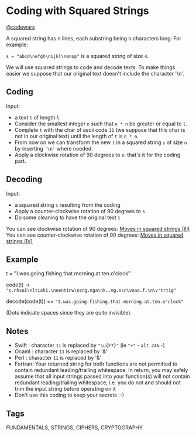 # Coding with Squared Strings

[@codewars](https://www.codewars.com/kata/56fcc393c5957c666900024d)

A squared string has n lines, each substring being n characters long: For example:

`s = "abcd\nefgh\nijkl\nmnop"` is a squared string of size `4`.

We will use squared strings to code and decode texts. To make things easier we suppose that our original text doesn't include the character '\n'.

## Coding

Input:

- a text `t` of length `l`.
- Consider the smallest integer `n` such that `n * n` be greater or equal to `l`.
- Complete `t` with the char of ascii code `11` (we suppose that this char is not in our original text) until the length of `t` is `n * n`.
- From now on we can transform the new `t` in a squared string `s` of size `n` by inserting `'\n'` where needed.
- Apply a clockwise rotation of 90 degrees to `s`: that's it for the coding part.

## Decoding

Input:

- a squared string `s` resulting from the coding
- Apply a counter-clockwise rotation of 90 degrees to `s`
- Do some cleaning to have the original text `t`

You can see clockwise rotation of 90 degrees: [Moves in squared strings (III)](https://www.codewars.com/kata/56dbeec613c2f63be4000be6) You can see counter-clockwise rotation of 90 degrees: [Moves in squared strings (IV)](https://www.codewars.com/kata/56dbf59b0a10feb08c000227)

## Example

t = "I.was.going.fishing.that.morning.at.ten.o'clock"

code(t) -> `"c.nhsoI\nltiahi.\noentinw\ncng.nga\nk..mg.s\n\voao.f.\n\v'trtig"`

decode(code(t)) == `"I.was.going.fishing.that.morning.at.ten.o'clock"`

(Dots indicate spaces since they are quite invisible).

## Notes

- Swift : character `11` is replaced by `"\u{F7}"` (ie `"÷"` - `alt 246` -)
- Ocaml : character `11` is replaced by '&'
- Perl : character `11` is replaced by '&'
- Fortran: Your returned string for both functions are not permitted to contain redundant leading/trailing whitespace. In return, you may safely assume that all input strings passed into your function(s) will not contain redundant leading/trailing whitespace, i.e. you do not and should not trim the input string before operating on it
- Don't use this coding to keep your secrets :-)

## Tags

FUNDAMENTALS, STRINGS, CIPHERS, CRYPTOGRAPHY
